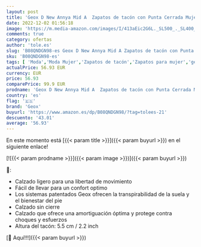 ```yaml
---
layout: post
title: 'Geox D New Annya Mid A  Zapatos de tacón con Punta Cerrada Mujer  Negro  Black 041C   38.5 EU'
date: 2022-12-02 01:56:18
image: 'https://m.media-amazon.com/images/I/413aEic2G6L._SL500_._SL400_.jpg'
comments: true
category: ofertas
author: 'tole.es'
slug: 'B08QNDGN98-es Geox D New Annya Mid A Zapatos de tacón con Punta Cerrada...'
sku: 'B08QNDGN98-es'
tags: [ 'Moda','Moda Mujer','Zapatos de tacón','Zapatos para mujer','geox','zapatos','🇪🇸', ]
actualPrice: 56.93 EUR
currency: EUR
price: 56.93
comparePrice: 99.9 EUR
prodname: 'Geox D New Annya Mid A  Zapatos de tacón con Punta Cerrada Mujer  Negro  Black 041C   38.5 EU'
country: 'es'
flag: '🇪🇸'
brand: 'Geox'
buyurl: 'https://www.amazon.es/dp/B08QNDGN98/?tag=tolees-21'
descuento: '43.01'
average: '56.93'
---
```


En este momento está [{{< param title >}}]({{< param buyurl >}}) en el siguiente enlace!

[![{{< param prodname >}}]({{< param image >}})]({{< param buyurl >}})

🔎:

- Calzado ligero para una libertad de movimiento
- Fácil de llevar para un confort optimo
- Los sistemas patentados Geox ofrecen la transpirabilidad de la suela y el bienestar del pie
- Calzado sin cierre
- Calzado que ofrece una amortiguación óptima y protege contra choques y esfuerzos
- Altura del tacón: 5.5 cm / 2.2 inch

[🛒 Aquí!!!]({{< param buyurl >}})
